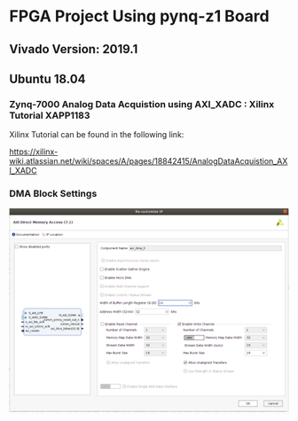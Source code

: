 # FPGA Project Using pynq-z1 Board
## Vivado Version: 2019.1
## Ubuntu 18.04

### Zynq-7000 Analog Data Acquistion using AXI_XADC : Xilinx Tutorial XAPP1183

Xilinx Tutorial can be found in the following link:

https://xilinx-wiki.atlassian.net/wiki/spaces/A/pages/18842415/AnalogDataAcquistion_AXI_XADC

### DMA Block Settings

![DMA Block](https://github.com/thihakyawjob/pynq-z1/blob/master/PYNQ_XAPP1183/vivado/DMASettings.png)


